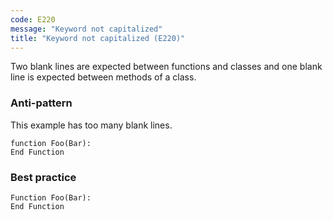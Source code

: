 ```yaml
---
code: E220
message: "Keyword not capitalized"
title: "Keyword not capitalized (E220)"
---
```


Two blank lines are expected between functions and classes and one blank line is expected between methods of a class.

### Anti-pattern

This example has too many blank lines.

```vba
function Foo(Bar):
End Function
```

### Best practice

```vba
Function Foo(Bar):
End Function
```
